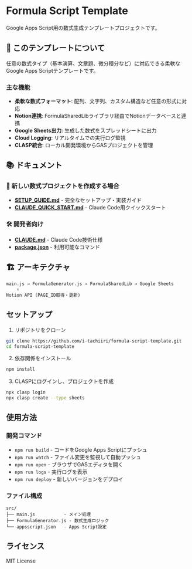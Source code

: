 # Formula Script Template

Google Apps Script用の数式生成テンプレートプロジェクトです。

## 🎯 このテンプレートについて

任意の数式タイプ（基本演算、文章題、微分積分など）に対応できる柔軟なGoogle Apps Scriptテンプレートです。

### 主な機能
- **柔軟な数式フォーマット**: 配列、文字列、カスタム構造など任意の形式に対応
- **Notion連携**: FormulaSharedLibライブラリ経由でNotionデータベースと連携  
- **Google Sheets出力**: 生成した数式をスプレッドシートに出力
- **Cloud Logging**: リアルタイムでの実行ログ監視
- **CLASP統合**: ローカル開発環境からGASプロジェクトを管理

## 📚 ドキュメント

### 🚀 新しい数式プロジェクトを作成する場合
- **[SETUP_GUIDE.md](./SETUP_GUIDE.md)** - 完全なセットアップ・実装ガイド
- **[CLAUDE_QUICK_START.md](./CLAUDE_QUICK_START.md)** - Claude Code用クイックスタート

### 🛠️ 開発者向け
- **[CLAUDE.md](./CLAUDE.md)** - Claude Code技術仕様
- **[package.json](./package.json)** - 利用可能なコマンド

## 🏗️ アーキテクチャ

```
main.js → FormulaGenerator.js → FormulaSharedLib → Google Sheets
    ↓
Notion API (PAGE_ID取得・更新)
```

## セットアップ

1. リポジトリをクローン
```bash
git clone https://github.com/i-tachiiri/formula-script-template.git
cd formula-script-template
```

2. 依存関係をインストール
```bash
npm install
```

3. CLASPにログインし、プロジェクトを作成
```bash
npx clasp login
npx clasp create --type sheets
```

## 使用方法

### 開発コマンド

- `npm run build` - コードをGoogle Apps Scriptにプッシュ
- `npm run watch` - ファイル変更を監視して自動プッシュ
- `npm run open` - ブラウザでGASエディタを開く
- `npm run logs` - 実行ログを表示
- `npm run deploy` - 新しいバージョンをデプロイ

### ファイル構成

```
src/
├── main.js           - メイン処理
├── FormulaGenerator.js - 数式生成ロジック
└── appsscript.json   - Apps Script設定
```

## ライセンス

MIT License